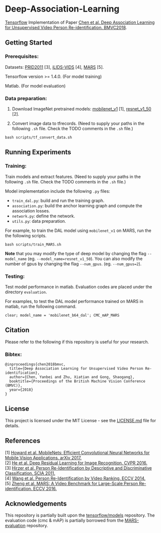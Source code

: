 # Deep-Association-Learning

[Tensorflow](https://www.tensorflow.org/) Implementation of Paper [Chen et al. Deep Association Learning for Unsupervised Video Person Re-identification. BMVC2018](http://bmvc2018.org/papers/0066.pdf).


## Getting Started

### Prerequisites:

Datasets: [PRID2011](https://www.tugraz.at/institute/icg/research/team-bischof/lrs/downloads/PRID11/) [3], [iLIDS-VIDS](http://www.eecs.qmul.ac.uk/~xiatian/downloads_qmul_iLIDS-VID_ReID_dataset.html) [4], [MARS](http://www.liangzheng.com.cn/Project/project_mars.html) [5].

Tensorflow version >= 1.4.0. (For model training)

Matlab. (For model evaluation)


### Data preparation:

1. Download ImageNet pretrained models: [mobilenet_v1](http://download.tensorflow.org/models/mobilenet_v1_2018_02_22/mobilenet_v1_1.0_224.tgz) [1], [resnet_v1_50](http://download.tensorflow.org/models/resnet_v1_50_2016_08_28.tar.gz) [2].


2. Convert image data to tfrecords. (Need to supply your paths in the following `.sh` file. Check the TODO comments in the `.sh` file.)

```
bash scripts/tf_convert_data.sh
```


## Running Experiments

### Training: 

Train models and extract features. (Need to supply your paths in the following `.sh` file. Check the TODO comments in the `.sh` file.)

Model implementation include the following `.py` files:
* `train_dal.py`: build and run the training graph.
* `association.py`: build the anchor learning graph and compute the association losses.
* `network.py`: define the network.
* `utils.py`: data preparation.

For example, to train the DAL model using `mobilenet_v1` on MARS, run the the following scripts.

```
bash scripts/train_MARS.sh
```

**Note** that you may modify the type of deep model by changing the flag `--model_name` (eg. `--model_name=resnet_v1_50`). 
You can also modify the number of gpus by changing the flag `--num_gpus`. (eg. `--num_gpus=2`).


### Testing: 

Test model performance in matlab.
Evaluation codes are placed under the directory `evaluation`.

For examples, to test the DAL model performance trained on MARS in matlab, run the following command.

```
clear; model_name = 'mobilenet_b64_dal'; CMC_mAP_MARS
```

## Citation
Please refer to the following if this repository is useful for your research.

### Bibtex:

```
@inproceedings{chen2018bmvc,
  title={Deep Association Learning for Unsupervised Video Person Re-identification},
  author={Chen, Yanbei and Zhu, Xiatian and Gong, Shaogang},
  booktitle={Proceedings of the British Machine Vision Conference (BMVC)},
  year={2018}
}
```

## License

This project is licensed under the MIT License - see the [LICENSE.md](LICENSE.md) file for details.


## References
[1] [Howard et al. MobileNets: Efficient Convolutional Neural Networks for Mobile Vision Applications. arXiv 2017.](https://arxiv.org/pdf/1704.04861.pdf) <br />
[2] [He et al. Deep Residual Learning for Image Recognition. CVPR 2016.](https://www.cv-foundation.org/openaccess/content_cvpr_2016/papers/He_Deep_Residual_Learning_CVPR_2016_paper.pdf) <br />
[3] [Hirzer et al. Person Re-Identification by Descriptive and Discriminative Classification. SCIA 2011.](https://files.icg.tugraz.at/seafhttp/files/ba284964-6e03-4261-bb39-e85280707598/hirzer_scia_2011.pdf) <br />
[4] [Wang et al. Person Re-Identification by Video Ranking. ECCV 2014.](http://www.eecs.qmul.ac.uk/~xiatian/papers/ECCV14/WangEtAl_ECCV14.pdf) <br />
[5] [Zheng et al. MARS: A Video Benchmark for Large-Scale Person Re-identification. ECCV 2016.](http://www.liangzheng.com.cn/Project/project_mars.html) <br /> 


## Acknowledgements

This repository is partially built upon the [tensorflow/models](https://github.com/tensorflow/models/tree/master/research/slim) repository. The evaluation code (cmc & mAP) is partially borrowed from the [MARS-evaluation](https://github.com/liangzheng06/MARS-evaluation) repository. 



